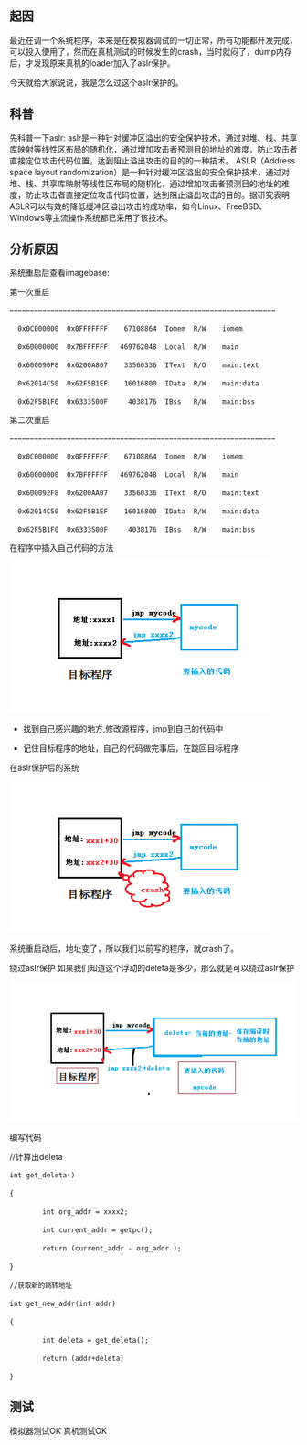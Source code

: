 
## 起因
最近在调一个系统程序，本来是在模拟器调试的一切正常，所有功能都开发完成，可以投入使用了，然而在真机测试的时候发生的crash，当时就闷了，dump内存后，才发现原来真机的loader加入了aslr保护。

今天就给大家说说，我是怎么过这个aslr保护的。

## 科普
先科普一下aslr:
aslr是一种针对缓冲区溢出的安全保护技术，通过对堆、栈、共享库映射等线性区布局的随机化，通过增加攻击者预测目的地址的难度，防止攻击者直接定位攻击代码位置，达到阻止溢出攻击的目的的一种技术。 ASLR（Address space layout randomization）是一种针对缓冲区溢出的安全保护技术，通过对堆、栈、共享库映射等线性区布局的随机化，通过增加攻击者预测目的地址的难度，防止攻击者直接定位攻击代码位置，达到阻止溢出攻击的目的。据研究表明ASLR可以有效的降低缓冲区溢出攻击的成功率，如今Linux、FreeBSD、Windows等主流操作系统都已采用了该技术。

## 分析原因
系统重启后查看imagebase:

 第一次重启

    =================================================================

      0x0C000000  0x0FFFFFFF    67108864  Iomem  R/W    iomem

	  0x60000000  0x7BFFFFFF   469762048  Local  R/W    main

      0x600090F8  0x6200A807    33560336  IText  R/O    main:text

      0x62014C50  0x62F5B1EF    16016800  IData  R/W    main:data

      0x62F5B1F0  0x6333500F     4038176  IBss   R/W    main:bss

第二次重启

    =================================================================

      0x0C000000  0x0FFFFFFF    67108864  Iomem  R/W    iomem

      0x60000000  0x7BFFFFFF   469762048  Local  R/W    main

      0x600092F8  0x6200AA07    33560336  IText  R/O    main:text

      0x62014C50  0x62F5B1EF    16016800  IData  R/W    main:data

      0x62F5B1F0  0x6333500F     4038176  IBss   R/W    main:bss


在程序中插入自己代码的方法

![](anti_aslr-1.png)

- 找到自己感兴趣的地方,修改源程序，jmp到自己的代码中

- 记住目标程序的地址，自己的代码做完事后，在跳回目标程序


在aslr保护后的系统

![](anti_aslr-2.jpg)

 系统重启动后，地址变了，所以我们以前写的程序，就crash了。

绕过aslr保护
 如果我们知道这个浮动的deleta是多少，那么就是可以绕过aslr保护


![](anti_aslr-3.png)

编写代码


//计算出deleta

    int get_deleta()

    {

            int org_addr = xxxx2;

            int current_addr = getpc();

            return (current_addr - org_addr );

    }

    //获取新的跳转地址

    int get_new_addr(int addr)

    {

            int deleta = get_deleta();

            return (addr+deleta)

    }


## 测试

模拟器测试OK
真机测试OK
